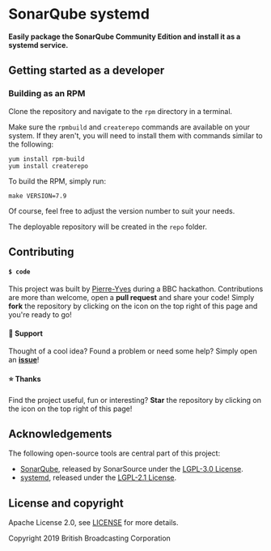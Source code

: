 # SonarQube systemd

**Easily package the SonarQube Community Edition and install it as a systemd service.**

## Getting started as a developer

### Building as an RPM

Clone the repository and navigate to the `rpm` directory in a terminal.

Make sure the `rpmbuild` and `createrepo` commands are available on your system. If they aren't, you will need to install them with commands similar to the following:
```
yum install rpm-build
yum install createrepo
```

To build the RPM, simply run:
```
make VERSION=7.9
```
Of course, feel free to adjust the version number to suit your needs.

The deployable repository will be created in the `repo` folder.

## Contributing

#### `$ code`

This project was built by [Pierre-Yves](https://github.com/PyvesB) during a BBC hackathon. Contributions are more than welcome, open a **pull request** and share your code! Simply **fork** the repository by clicking on the icon on the top right of this page and you're ready to go!

#### :speech_balloon: Support

Thought of a cool idea? Found a problem or need some help? Simply open an [**issue**](https://github.com/bbc/sonarqube-packages/issues)!

#### :star: Thanks

Find the project useful, fun or interesting? **Star** the repository by clicking on the icon on the top right of this page!

## Acknowledgements

The following open-source tools are central part of this project:
* [SonarQube](https://github.com/SonarSource/sonarqube), released by SonarSource under the [LGPL-3.0 License](https://github.com/SonarSource/sonarqube/blob/master/LICENSE.txt).
* [systemd](https://github.com/systemd/systemd), released under the [LGPL-2.1 License](https://github.com/systemd/systemd/blob/master/LICENSE.LGPL2.1).

## License and copyright

Apache License 2.0, see [LICENSE](https://github.com/bbc/sonarqube-packages/blob/master/LICENSE) for more details.

Copyright 2019 British Broadcasting Corporation
